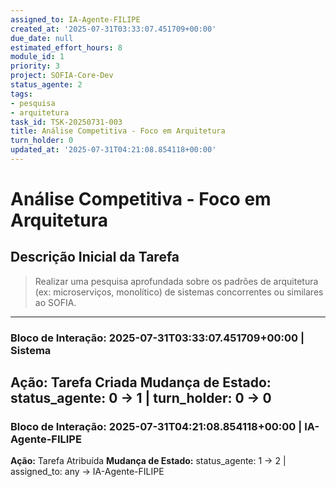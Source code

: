 ```yaml
---
assigned_to: IA-Agente-FILIPE
created_at: '2025-07-31T03:33:07.451709+00:00'
due_date: null
estimated_effort_hours: 8
module_id: 1
priority: 3
project: SOFIA-Core-Dev
status_agente: 2
tags:
- pesquisa
- arquitetura
task_id: TSK-20250731-003
title: Análise Competitiva - Foco em Arquitetura
turn_holder: 0
updated_at: '2025-07-31T04:21:08.854118+00:00'
---
```


# Análise Competitiva - Foco em Arquitetura

## Descrição Inicial da Tarefa
> Realizar uma pesquisa aprofundada sobre os padrões de arquitetura (ex: microserviços, monolítico) de sistemas concorrentes ou similares ao SOFIA.

---
### Bloco de Interação: 2025-07-31T03:33:07.451709+00:00 | Sistema
**Ação:** Tarefa Criada
**Mudança de Estado:** status_agente: 0 -> 1 | turn_holder: 0 -> 0
---
### Bloco de Interação: 2025-07-31T04:21:08.854118+00:00 | IA-Agente-FILIPE
**Ação:** Tarefa Atribuída
**Mudança de Estado:** status_agente: 1 -> 2 | assigned_to: any -> IA-Agente-FILIPE